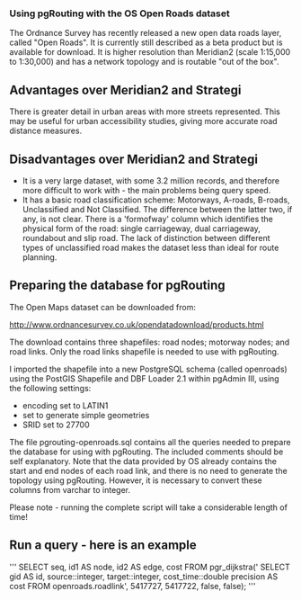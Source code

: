 ### Using pgRouting with the OS Open Roads dataset

The Ordnance Survey has recently released a new open data roads layer, called "Open Roads". It is currently still described as a beta product but is available for download. It is higher resolution than Meridian2 (scale 1:15,000 to 1:30,000) and has a network topology and is routable "out of the box".

## Advantages over Meridian2 and Strategi
There is greater detail in urban areas with more streets represented. This may be useful for urban accessibility studies, giving more accurate road distance measures. 

## Disadvantages over Meridian2 and Strategi
- It is a very large dataset, with some 3.2 million records, and therefore more difficult to work with - the main problems being query speed. 
- It has a basic road classification scheme: Motorways, A-roads, B-roads, Unclassified and Not Classified. The difference between the latter two, if any, is not clear. There is a 'formofway' column which identifies the physical form of the road: single carriageway, dual carriageway, roundabout and slip road. The lack of distinction between different types of unclassified road makes the dataset less than ideal for route planning. 

## Preparing the database for pgRouting
The Open Maps dataset can be downloaded from:

http://www.ordnancesurvey.co.uk/opendatadownload/products.html

The download contains three shapefiles: road nodes; motorway nodes; and road links. Only the road links shapefile is needed to use with pgRouting. 

I imported the shapefile into a new PostgreSQL schema (called openroads) using the PostGIS Shapefile and DBF Loader 2.1 within pgAdmin III, using the following settings:
- encoding set to LATIN1
- set to generate simple geometries
- SRID set to 27700

The file pgrouting-openroads.sql contains all the queries needed to prepare the database for using with pgRouting. The included comments should be self explanatory. Note that the data provided by OS already contains the start and end nodes of each road link, and there is no need to generate the topology using pgRouting. However, it is necessary to convert these columns from varchar to integer. 

Please note - running the complete script will take a considerable length of time!

## Run a query - here is an example

'''
SELECT seq, id1 AS node, id2 AS edge, cost FROM pgr_dijkstra('
                SELECT gid AS id,
                         source::integer,
                         target::integer,
			cost_time::double precision AS cost
                        FROM openroads.roadlink',
                5417727, 5417722, false, false);
'''


